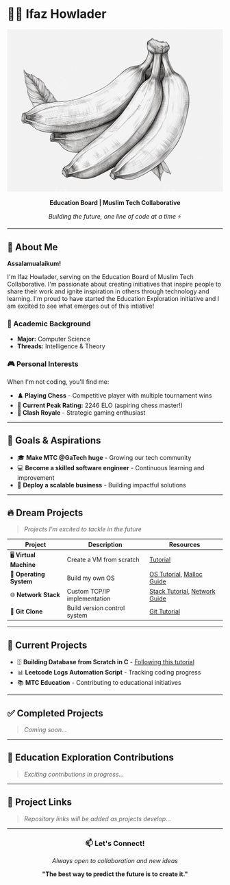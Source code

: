 # 👨‍💻 Ifaz Howlader

<div align="center">

![Profile Image](image.png)

**Education Board | Muslim Tech Collaborative**

*Building the future, one line of code at a time* ⚡

</div>

---

## 🌟 About Me

**Assalamualaikum!** 

I'm Ifaz Howlader, serving on the Education Board of Muslim Tech Collaborative. I'm passionate about creating initiatives that inspire people to share their work and ignite inspiration in others through technology and learning. I'm proud to have started the Education Exploration initiative and I am excited to see what emerges out of this intiative!

### 🎯 Academic Background
- **Major:** Computer Science
- **Threads:** Intelligence & Theory

### 🎮 Personal Interests
When I'm not coding, you'll find me:
- **♟️ Playing Chess** - Competitive player with multiple tournament wins
- **👑 Current Peak Rating:** 2246 ELO (aspiring chess master!)
- **🏰 Clash Royale** - Strategic gaming enthusiast

---

## 🚀 Goals & Aspirations

- 🎓 **Make MTC @GaTech huge** - Growing our tech community
- 💻 **Become a skilled software engineer** - Continuous learning and improvement
- 🏢 **Deploy a scalable business** - Building impactful solutions

---

## 🔥 Dream Projects

> *Projects I'm excited to tackle in the future*

| Project | Description | Resources |
|---------|-------------|-----------|
| 🖥️ **Virtual Machine** | Create a VM from scratch | [Tutorial](https://www.jmeiners.com/lc3-vm/) |
| 🔧 **Operating System** | Build my own OS | [OS Tutorial](https://github.com/cfenollosa/os-tutorial), [Malloc Guide](https://danluu.com/malloc-tutorial/) |
| 🌐 **Network Stack** | Custom TCP/IP implementation | [Stack Tutorial](http://www.saminiir.com/lets-code-tcp-ip-stack-1-ethernet-arp/), [Network Guide](http://beej.us/guide/bgnet/) |
| 📝 **Git Clone** | Build version control system | [Git Tutorial](https://kushagra.dev/blog/build-git-learn-git/) |

---

## 🚧 Current Projects

- 🗄️ **Building Database from Scratch in C** - [Following this tutorial](https://cstack.github.io/db_tutorial/)
- 📊 **Leetcode Logs Automation Script** - Tracking coding progress
- 📚 **MTC Education** - Contributing to educational initiatives

---

## ✅ Completed Projects

> *Coming soon...*

---

## 🤝 Education Exploration Contributions

> *Exciting contributions in progress...*

---

## 🔗 Project Links

> *Repository links will be added as projects develop...*

---

<div align="center">

### 📫 Let's Connect!

*Always open to collaboration and new ideas*

**"The best way to predict the future is to create it."** 

</div>
